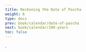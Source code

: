 ```yaml
---
title: Reckoning the Date of Pascha
weight: 6
type: docs
prev: book/calendar/date-of-pascha
next: book/calendar/100-years
toc: false
---
```


.
